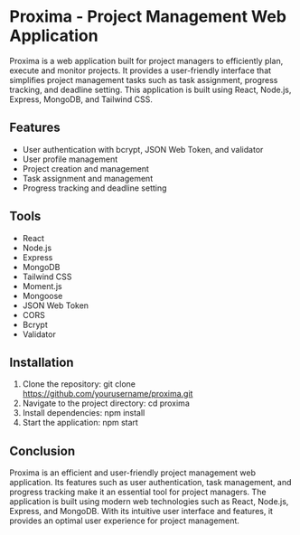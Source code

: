 # Proxima - Project Management Web Application
Proxima is a web application built for project managers to efficiently plan, execute and monitor projects. It provides a user-friendly interface that simplifies project management tasks such as task assignment, progress tracking, and deadline setting. This application is built using React, Node.js, Express, MongoDB, and Tailwind CSS.

## Features
- User authentication with bcrypt, JSON Web Token, and validator
- User profile management
- Project creation and management
- Task assignment and management
- Progress tracking and deadline setting

## Tools
- React
- Node.js
- Express
- MongoDB
- Tailwind CSS
- Moment.js
- Mongoose
- JSON Web Token
- CORS
- Bcrypt
- Validator

## Installation
1. Clone the repository: git clone https://github.com/yourusername/proxima.git
2. Navigate to the project directory: cd proxima
3. Install dependencies: npm install
4. Start the application: npm start

## Conclusion
Proxima is an efficient and user-friendly project management web application. Its features such as user authentication, task management, and progress tracking make it an essential tool for project managers. The application is built using modern web technologies such as React, Node.js, Express, and MongoDB. With its intuitive user interface and features, it provides an optimal user experience for project management.
